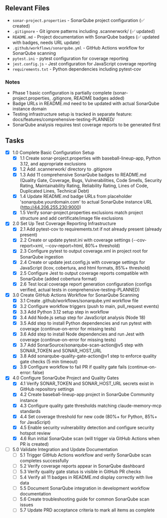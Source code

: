 ## Relevant Files

- `sonar-project.properties` - SonarQube project configuration (✅ created)
- `.gitignore` - Git ignore patterns including .scannerwork/ (✅ updated)
- `README.md` - Project documentation with SonarQube badges (✅ updated with badges, needs URL update)
- `.github/workflows/sonarqube.yml` - GitHub Actions workflow for SonarQube scanning
- `pytest.ini` - pytest configuration for coverage reporting
- `jest.config.js` - Jest configuration for JavaScript coverage reporting
- `requirements.txt` - Python dependencies including pytest-cov

### Notes

- Phase 1 basic configuration is partially complete (sonar-project.properties, .gitignore, README badges added)
- Badge URLs in README.md need to be updated with actual SonarQube instance domain
- Testing infrastructure setup is tracked in separate feature: docs/features/comprehensive-testing-PLANNED/
- SonarQube analysis requires test coverage reports to be generated first

## Tasks

- [x] 1.0 Complete Basic Configuration Setup
  - [x] 1.1 Create sonar-project.properties with baseball-lineup-app, Python 3.12, and appropriate exclusions
  - [x] 1.2 Add .scannerwork/ directory to .gitignore
  - [x] 1.3 Add 11 comprehensive SonarQube badges to README.md (Quality Gate, Coverage, Bugs, Vulnerabilities, Code Smells, Security Rating, Maintainability Rating, Reliability Rating, Lines of Code, Duplicated Lines, Technical Debt)
  - [x] 1.4 Update README.md badge URLs from placeholder 'sonarqube.yourdomain.com' to actual SonarQube instance URL (http://44.206.255.230:9000)
  - [x] 1.5 Verify sonar-project.properties exclusions match project structure and add certificate/image file exclusions

- [x] 2.0 Set Up Test Coverage Reporting Infrastructure
  - [x] 2.1 Add pytest-cov to requirements.txt if not already present (already present)
  - [x] 2.2 Create or update pytest.ini with coverage settings (--cov-report=xml, --cov-report=html, 80%+ threshold)
  - [x] 2.3 Configure pytest to output coverage.xml in project root for SonarQube ingestion
  - [x] 2.4 Create or update jest.config.js with coverage settings for JavaScript (lcov, cobertura, and html formats, 85%+ threshold)
  - [x] 2.5 Configure Jest to output coverage reports compatible with SonarQube (added cobertura format)
  - [x] 2.6 Test local coverage report generation configuration (configs verified, actual tests in comprehensive-testing-PLANNED)

- [x] 3.0 Create GitHub Actions Workflow for SonarQube Scanning
  - [x] 3.1 Create .github/workflows/sonarqube.yml workflow file
  - [x] 3.2 Configure workflow triggers (push to main, pull_request events)
  - [x] 3.3 Add Python 3.12 setup step in workflow
  - [x] 3.4 Add Node.js setup step for JavaScript analysis (Node 18)
  - [x] 3.5 Add step to install Python dependencies and run pytest with coverage (continue-on-error for missing tests)
  - [x] 3.6 Add step to install Node dependencies and run Jest with coverage (continue-on-error for missing tests)
  - [x] 3.7 Add SonarSource/sonarqube-scan-action@v5 step with SONAR_TOKEN and SONAR_HOST_URL
  - [x] 3.8 Add sonarqube-quality-gate-action@v1 step to enforce quality gate checks (5 min timeout)
  - [x] 3.9 Configure workflow to fail PR if quality gate fails (continue-on-error: false)

- [x] 4.0 Configure SonarQube Project and Quality Gates
  - [x] 4.1 Verify SONAR_TOKEN and SONAR_HOST_URL secrets exist in GitHub repository settings
  - [x] 4.2 Create baseball-lineup-app project in SonarQube Community instance
  - [x] 4.3 Configure quality gate thresholds matching claude-memory-mcp standards
  - [x] 4.4 Set coverage threshold for new code (80%+ for Python, 85%+ for JavaScript)
  - [x] 4.5 Enable security vulnerability detection and configure security hotspot review
  - [x] 4.6 Run initial SonarQube scan (will trigger via GitHub Actions when PR is created)

- [ ] 5.0 Validate Integration and Update Documentation
  - [ ] 5.1 Trigger GitHub Actions workflow and verify SonarQube scan completes successfully
  - [ ] 5.2 Verify coverage reports appear in SonarQube dashboard
  - [ ] 5.3 Verify quality gate status is visible in GitHub PR checks
  - [ ] 5.4 Verify all 11 badges in README.md display correctly with live data
  - [ ] 5.5 Document SonarQube integration in development workflow documentation
  - [ ] 5.6 Create troubleshooting guide for common SonarQube scan issues
  - [ ] 5.7 Update PRD acceptance criteria to mark all items as complete